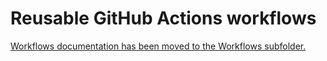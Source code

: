 # Reusable GitHub Actions workflows

[Workflows documentation has been moved to the Workflows subfolder.](Workflows/Index.md)
